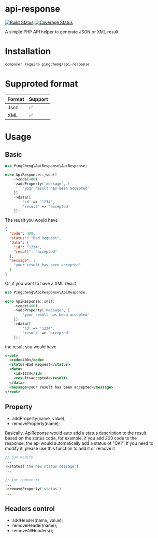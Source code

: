 # api-response
[![Build Status](https://travis-ci.org/pingcheng/api-response.svg?branch=master)](https://travis-ci.org/pingcheng/api-response)
[![Coverage Status](https://coveralls.io/repos/github/pingcheng/api-response/badge.svg?branch=master)](https://coveralls.io/github/pingcheng/api-response?branch=master)

A simple PHP API helper to generate JSON or XML result

# Installation
```bash
composer require pingcheng/api-response
```

# Supproted format
| Format  | Support |
| ------------- | ------------- |
| Json  | ✅  |
| XML  | ✅  |

# Usage

## Basic
```php
use PingCheng\ApiResponse\ApiResponse;
​
echo ApiResponse::json()
    ->code(400)
    ->addProperty('message', [
        'your result has been accepted'
    ])
    ->data([
        'id' => '1234',
        'result' => 'accepted'
    ]);
```
The reuslt you would have
```json
{
  "code": 400,
  "status": "Bad Request",
  "data": {
    "id": "1234",
    "result": "accepted"
  },
  "message": [
    "your result has been accepted"
  ]
}
```

Or, if you want to have a XML result
```php
use PingCheng\ApiResponse\ApiResponse;
​
echo ApiResponse::xml()
    ->code(400)
    ->addProperty('message', [
        'your result has been accepted'
    ])
    ->data([
        'id' => '1234',
        'result' => 'accepted'
    ]);
```

the result you would have
```xml
<root>
  <code>400</code>
  <status>Bad Request</status>
  <data>
    <id>1234</id>
    <result>accepted</result>
  </data>
  <message>your result has been accepted</message>
</root>
```

## Property
- addProperty(name, value);
- removeProperty(name);

Basically, ApiReponse would auto add a status description to the result based on the status code, for example, if you add 200 code to the response, the api would automatically add a status of "OK!". If you need to modify it, please use this function to add it or remove it
```php
// for modify 
...
->status('the new status message')
...
    
// for remove it
...
->removeProperty('status')
...
```

## Headers control
- addHeader(name, value);
- removeHeader(name);
- removeAllHeaders();
